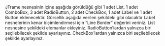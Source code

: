 JFrame nesnesinin içine aşağıda görüldüğü gibi 1 adet List, 1 adet ComboBox, 3 adet RadioButton, 2 adet CheckBox, 1 adet Label ve 1 adet Button eklenecektir.
Görsellik aşağıda verilen şekildeki gibi olacaktır 
Label nesnelerinin kenar biçimlendirmesi için “Line Border” değerini veriniz. List nesnesine şekildeki elemanlar ekleyiniz.
RadioButton’lardan yalnızca biri seçilebilecek şekilde ayarlayınız. CheckBox’lardan yalnızca biri seçilebilecek şekilde ayarlayınız.
